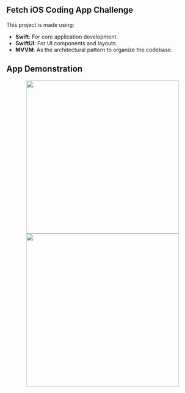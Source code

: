 ## Fetch iOS Coding App Challenge

This project is made using:
- **Swift**: For core application development.
- **SwiftUI**: For UI components and layouts.
- **MVVM**: As the architectural pattern to organize the codebase.


## App Demonstration

<p align="center">
  <img src="[URL_TO_FIRST_GI](https://github.com/parthanand4054/FetchiOSChallenge/blob/main/GIFs/GMP_U2F2ZUdIMDE%3D%202.GIF
)https://github.com/parthanand4054/FetchiOSChallenge/blob/main/GIFs/GMP_U2F2ZUdIMDE%3D%202.GIF
F" width="400" />
  <img src="[URL_TO_SECOND_GI](https://github.com/parthanand4054/FetchiOSChallenge/blob/main/GIFs/GMP_U2F2ZUdIMDE%3D%202.GIF
)https://github.com/parthanand4054/FetchiOSChallenge/blob/main/GIFs/GMP_U2F2ZUdIMDE%3D%202.GIF
F" width="400" /> 
</p>
